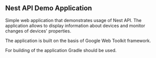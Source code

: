 ## Nest API Demo Application

Simple web application that demonstrates usage of Nest API.
The application allows to display information about devices and monitor changes of devices' properties.

The application is built on the basis of Google Web Toolkit framework.

For building of the application Gradle should be used.
